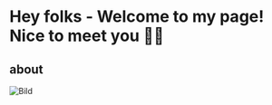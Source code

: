 # Hey folks -  Welcome to my page! Nice to meet you ✌🏻

<!--
**jk0ehn/jk0ehn** is a ✨ _special_ ✨ repository because its `README.md` (this file) appears on your GitHub profile.

Here are some ideas to get you started:

- 🔭 I’m currently working on ...
- 🌱 I’m currently learning ...
- 👯 I’m looking to collaborate on ...
- 🤔 I’m looking for help with ...
- 💬 Ask me about ...
- 📫 How to reach me: ...
- 😄 Pronouns: ...
- ⚡ Fun fact: ...
-->


## about

![Bild](/https://cdn.pixabay.com/photo/2018/02/07/09/47/travel-3136679_1280.jpg)

